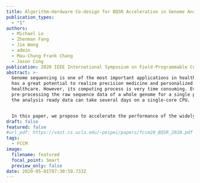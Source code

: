 ```yaml
---
title: Algorithm-Hardware Co-design for BQSR Acceleration in Genome Analysis ToolKit
publication_types:
  - "1"
authors:
  - Michael Lo
  - Zhenman Fang
  - Jie Wang
  - admin
  - Mau-Chung Frank Chang
  - Jason Cong
publication: 2020 IEEE International Symposium on Field-Programmable Custom Computing Machines (FCCM 20)
abstract: >-
  Genome sequencing is one of the most important applications in healthcare and
  has a great potential to realize precision medicine and personalized
  healthcare. However, its computing process is very time consuming. Even
  pre-processing the raw sequence data of a whole genome for a single person to
  the analysis ready data can take several days on a single-core CPU.


  In this paper, we propose to accelerate the performance of the widely used Genome Analysis ToolKit (GATK) using FPGAs. More specifically, we focus on the algorithm and hardware codesign for the Base Quality Score Re-calibration (BQSR) step in GATK, which is an important and time-consuming step to correct systematic errors made by a sequencing machine. Prior studies did not consider hardware acceleration for BQSR because it requires a large amount of memory with random access and has a lot of control flow. To address these challenges, we first adapt the algorithm to resolve the random memory access conflicts to achieve a fully pipelined accelerator design and reduce its dataset size. Second, we leverage the newly introduced large-capacity UltraRAM (URAM) in Xilinx UltraScale+ FPGAs to buffer BQSR’s large dataset on chip, and further optimize its operating frequency. Finally, we also explore the coarse-grained pipeline and parallelism to improve the overall performance of the BQSR accelerator. Compared to the latest software implementation of GATK 4.1 running on single-thread and 56-thread CPUs (14nm Xeon E5-2680 v4), our FPGA accelerator running on Xilinx 16nm UltraScale+ VCU1525 board achieves up to 40.7x and 8.5x speedups, respectively.
draft: false
featured: false
#url_pdf: https://vast.cs.ucla.edu/~peipei/papers/fccm20_BQSR_2020.pdf
tags:
  - FCCM
image:
  filename: featured
  focal_point: Smart
  preview_only: false
date: 2020-05-01T07:30:59.733Z
---
```

